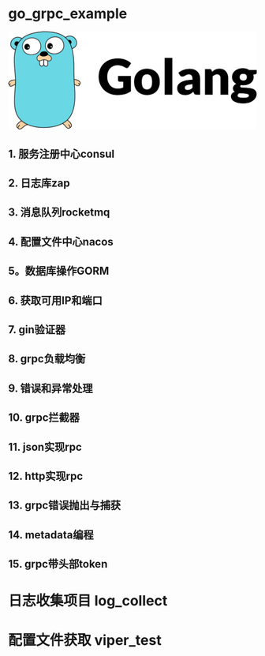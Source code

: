 # go_grpc_example
![grpc](./img/golang.jpeg)
## 1. 服务注册中心consul
## 2. 日志库zap
## 3. 消息队列rocketmq
## 4. 配置文件中心nacos
## 5。数据库操作GORM
## 6. 获取可用IP和端口
## 7. gin验证器
## 8. grpc负载均衡
## 9. 错误和异常处理
## 10. grpc拦截器
## 11. json实现rpc
## 12. http实现rpc
## 13. grpc错误抛出与捕获
## 14. metadata编程
## 15. grpc带头部token


# 日志收集项目 log_collect
# 配置文件获取 viper_test


